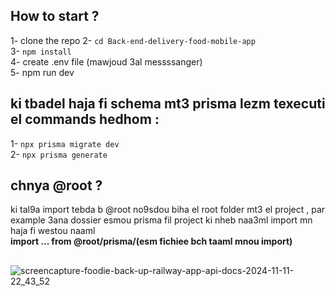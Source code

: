 ## How to start ?
1- clone the repo
2- ``` cd Back-end-delivery-food-mobile-app ```<br/>
3- ``` npm install ```<br/>
4- create .env file (mawjoud 3al messssanger) <br/>
5- npm run dev<br/>

## ki tbadel haja fi schema mt3 prisma lezm texecuti el commands hedhom : 
1- ``` npx prisma migrate dev ```<br/>
2- ``` npx prisma generate ```<br/>

## chnya @root ?
ki tal9a import tebda b @root no9sdou biha el root folder mt3 el project , par example 3ana dossier esmou prisma fil project ki nheb naa3ml import mn haja fi westou naaml
<br>
<strong>import ... from @root/prisma/(esm fichiee bch taaml mnou import)</strong>
<br/>

##
![screencapture-foodie-back-up-railway-app-api-docs-2024-11-11-22_43_52](https://github.com/user-attachments/assets/eb979617-10cd-45b7-b8c4-fa61fd08b1ad)
